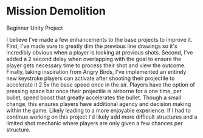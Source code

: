 # Mission Demolition
 Beginner Unity Project


I believe I've made a few enhancements to the base projects to improve it. First, I've made sure to greatly dim the previous line drawings so it's incredibly obvious when a player is looking at previous shots. Second, I've added a 2 second delay when overlapping with the goal to ensure the player gets necessary time to process their shot and view the outcome. Finally, taking inspiration from Angry Birds, I've implemented an entirely new keystroke players can activate after shooting their projectile to accelerate it 2.5x the base speed once in the air. Players have the option of pressing space bar once their projectile is airborne for a one time, per bullet, speed boost that greatly accelerates the bullet. Though a small change, this ensures players have additional agency and decision making within the game. Likely leading to a more enjoyable experience. If I had to continue working on this project I'd likely add more difficult structures and a limited shot mechanic where players are only given a few chances per structure.